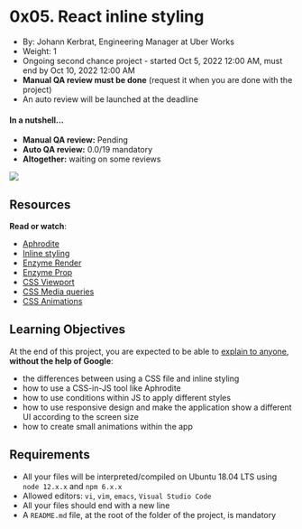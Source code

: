 # 0x05. React inline styling

-   By:  Johann Kerbrat, Engineering Manager at Uber Works
-   Weight:  1
-   Ongoing second chance project - started  Oct 5, 2022 12:00 AM, must end by  Oct 10, 2022 12:00 AM
-   **Manual QA review must be done**  (request it when you are done with the project)
-   An auto review will be launched at the deadline

#### In a nutshell…

-   **Manual QA review:**  Pending
-   **Auto QA review:**  0.0/19 mandatory
-   **Altogether:**  waiting on some reviews

![](https://holbertonintranet.s3.amazonaws.com/uploads/medias/2019/12/a34a82f55aae6efeeb53.jpg?X-Amz-Algorithm=AWS4-HMAC-SHA256&X-Amz-Credential=AKIARDDGGGOU5BHMTQX4%2F20221007%2Fus-east-1%2Fs3%2Faws4_request&X-Amz-Date=20221007T232620Z&X-Amz-Expires=86400&X-Amz-SignedHeaders=host&X-Amz-Signature=4bcbe62df3d285f97f48776a8cfa8a47def6af90737420a6cc3410cf2a53dcc2)

## Resources

**Read or watch**:

-   [Aphrodite](https://intranet.hbtn.io/rltoken/QXlvi2PsWUQpEfhhqTGcAw "Aphrodite")
-   [Inline styling](https://intranet.hbtn.io/rltoken/yYqY0lZLc3KmAm5MV_MdDw "Inline styling")
-   [Enzyme Render](https://intranet.hbtn.io/rltoken/k7feyV9bL8NrNRK_5rNi1g "Enzyme Render")
-   [Enzyme Prop](https://intranet.hbtn.io/rltoken/yueQrkqySHKZhHWi9Myk9g "Enzyme Prop")
-   [CSS Viewport](https://intranet.hbtn.io/rltoken/1C41qQn9OTYCT9DoR871fg "CSS Viewport")
-   [CSS Media queries](https://intranet.hbtn.io/rltoken/2-7F2wNcG7sZWzVR_M6iBw "CSS Media queries")
-   [CSS Animations](https://intranet.hbtn.io/rltoken/Pzvyl9EJyrWkreFvMArwCg "CSS Animations")

## Learning Objectives

At the end of this project, you are expected to be able to  [explain to anyone](https://intranet.hbtn.io/rltoken/tygP123RYJk_Sq3Ye9IfKQ "explain to anyone"),  **without the help of Google**:

-   the differences between using a CSS file and inline styling
-   how to use a CSS-in-JS tool like Aphrodite
-   how to use conditions within JS to apply different styles
-   how to use responsive design and make the application show a different UI according to the screen size
-   how to create small animations within the app

## Requirements

-   All your files will be interpreted/compiled on Ubuntu 18.04 LTS using  `node 12.x.x`  and  `npm 6.x.x`
-   Allowed editors:  `vi`,  `vim`,  `emacs`,  `Visual Studio Code`
-   All your files should end with a new line
-   A  `README.md`  file, at the root of the folder of the project, is mandatory